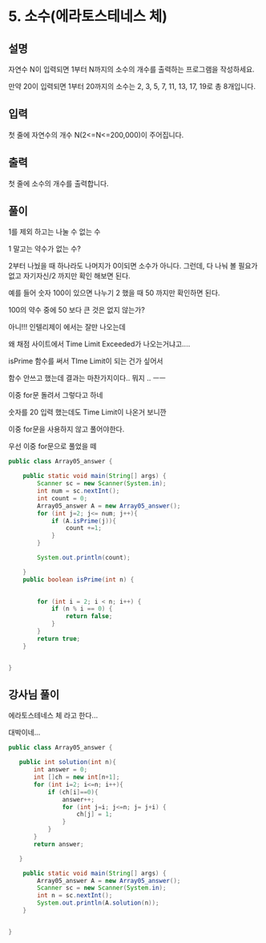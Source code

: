 # 5. 소수(에라토스테네스 체)
   
## 설명

자연수 N이 입력되면 1부터 N까지의 소수의 개수를 출력하는 프로그램을 작성하세요.

만약 20이 입력되면 1부터 20까지의 소수는 2, 3, 5, 7, 11, 13, 17, 19로 총 8개입니다.


## 입력
첫 줄에 자연수의 개수 N(2<=N<=200,000)이 주어집니다.


## 출력
첫 줄에 소수의 개수를 출력합니다.


## 풀이

1를 제외 하고는 나눌 수 없는 수

1 말고는 약수가 없는 수?

2부터 나눴을 때 하나라도 나머지가 0이되면 소수가 아니다.
그런데, 다 나눠 볼 필요가 없고 자기자신/2 까지만 확인 해보면 된다.

예를 들어 숫자 100이 있으면 나누기 2 했을 때 50 까지만 확인하면 된다.

100의 약수 중에 50 보다 큰 것은 없지 않는가?


아니!!! 인텔리제이 에서는 잘만 나오는데

왜 채점 사이트에서 Time Limit Exceeded가 나오는거냐고....


isPrime 함수를 써서 TIme Limit이 되는 건가 싶어서

함수 안쓰고 했는데 결과는 마찬가지이다.. 뭐지 .. ㅡㅡ

이중 for문 돌려서 그렇다고 하네

숫자를 20 입력 했는데도 Time Limit이 나온거 보니깐

이중 for문을 사용하지 않고 풀어야한다.

우선 이중 for문으로 풀었을 떼

```java
public class Array05_answer {

    public static void main(String[] args) {
        Scanner sc = new Scanner(System.in);
        int num = sc.nextInt();
        int count = 0;
        Array05_answer A = new Array05_answer();
        for (int j=2; j<= num; j++){
            if (A.isPrime(j)){
                count +=1;
            }
        }

        System.out.println(count);

    }
    public boolean isPrime(int n) {
       

        for (int i = 2; i < n; i++) {
            if (n % i == 0) {
                return false;
            }
        }
        return true;
    }


}

```



## 강사님 풀이
에라토스테네스 체 라고 한다...

대박이네...

```java
public class Array05_answer {

   public int solution(int n){
       int answer = 0;
       int []ch = new int[n+1];
       for (int i=2; i<=n; i++){
           if (ch[i]==0){
               answer++;
               for (int j=i; j<=n; j= j+i) {
                   ch[j] = 1;
               }
           }
       }
       return answer;

   }

    public static void main(String[] args) {
        Array05_answer A = new Array05_answer();
        Scanner sc = new Scanner(System.in);
        int n = sc.nextInt();
        System.out.println(A.solution(n));
    }


}

```